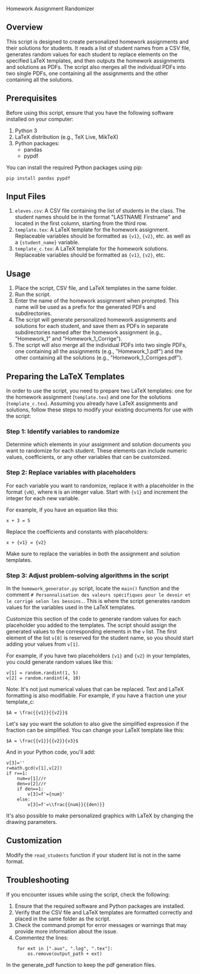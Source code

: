 Homework Assignment Randomizer

## Overview
This script is designed to create personalized homework assignments and their solutions for students. It reads a list of student names from a CSV file, generates random values for each student to replace elements on the specified LaTeX templates, and then outputs the homework assignments and solutions as PDFs. The script also merges all the individual PDFs into two single PDFs, one containing all the assignments and the other containing all the solutions.

## Prerequisites
Before using this script, ensure that you have the following software installed on your computer:

1. Python 3
2. LaTeX distribution (e.g., TeX Live, MikTeX)
3. Python packages:
   - pandas
   - pypdf

You can install the required Python packages using pip:

```
pip install pandas pypdf
```

## Input Files
1. `eleves.csv`: A CSV file containing the list of students in the class. The student names should be in the format "LASTNAME Firstname" and located in the first column, starting from the third row.
2. `template.tex`: A LaTeX template for the homework assignment. Replaceable variables should be formatted as `{v1}`, `{v2}`, etc. as well as a `{student_name}` variable.
3. `template_c.tex`: A LaTeX template for the homework solutions. Replaceable variables should be formatted as `{v1}`, `{v2}`, etc.

## Usage
1. Place the script, CSV file, and LaTeX templates in the same folder.
2. Run the script.
3. Enter the name of the homework assignment when prompted. This name will be used as a prefix for the generated PDFs and subdirectories.
4. The script will generate personalized homework assignments and solutions for each student, and save them as PDFs in separate subdirectories named after the homework assignment (e.g., "Homework_1" and "Homework_1_Corrige").
5. The script will also merge all the individual PDFs into two single PDFs, one containing all the assignments (e.g., "Homework_1.pdf") and the other containing all the solutions (e.g., "Homework_1_Corriges.pdf").

## Preparing the LaTeX Templates

In order to use the script, you need to prepare two LaTeX templates: one for the homework assignment (`template.tex`) and one for the solutions (`template_c.tex`). Assuming you already have LaTeX assignments and solutions, follow these steps to modify your existing documents for use with the script:

### Step 1: Identify variables to randomize
Determine which elements in your assignment and solution documents you want to randomize for each student. These elements can include numeric values, coefficients, or any other variables that can be customized.

### Step 2: Replace variables with placeholders
For each variable you want to randomize, replace it with a placeholder in the format `{vN}`, where `N` is an integer value. Start with `{v1}` and increment the integer for each new variable.

For example, if you have an equation like this:

```
x + 3 = 5
```

Replace the coefficients and constants with placeholders:

```
x + {v1} = {v2}
```

Make sure to replace the variables in both the assignment and solution templates.

### Step 3: Adjust problem-solving algorithms in the script
In the `homework_generator.py` script, locate the `main()` function and the comment `# Personnalisation des valeurs spécifiques pour le devoir et le corrigé selon les besoins.`. This is where the script generates random values for the variables used in the LaTeX templates.

Customize this section of the code to generate random values for each placeholder you added to the templates. The script should assign the generated values to the corresponding elements in the `v` list. The first element of the list `v[0]` is reserved for the student name, so you should start adding your values from `v[1]`.

For example, if you have two placeholders `{v1}` and `{v2}` in your templates, you could generate random values like this:

```
v[1] = random.randint(1, 5)
v[2] = random.randint(4, 10)
```

Note: It's not just numerical values that can be replaced. Text and LaTeX formatting is also modifiable.
For example, if you have a fraction une your template_c:
```
$A = \frac{{v1}}{{v2}}$
```
Let's say you want the solution to also give the simplified expression if the fraction can be simplified. You can change your LaTeX template like this:
```
$A = \frac{{v1}}{{v2}}{v3}$
```
And in your Python code, you'll add:
```
v[3]=''
r=math.gcd(v[1],v[2])
if r==1:
	num=v[1]//r
	den=v[2]//r
	if den==1:
		v[3]=f'={num}'
	else:
		v[3]=f'=\\frac{{num}}{{den)}}
```
It's also possible to make personalized graphics with LaTeX by changing the drawing parameters.

## Customization
Modify the `read_students` function if your student list is not in the same format.

## Troubleshooting
If you encounter issues while using the script, check the following:

1. Ensure that the required software and Python packages are installed.
2. Verify that the CSV file and LaTeX templates are formatted correctly and placed in the same folder as the script.
3. Check the command prompt for error messages or warnings that may provide more information about the issue.
4. Commentez the lines:
```
	for ext in [".aux", ".log", ".tex"]:
		os.remove(output_path + ext)
```
In the generate_pdf function to keep the pdf generation files.
